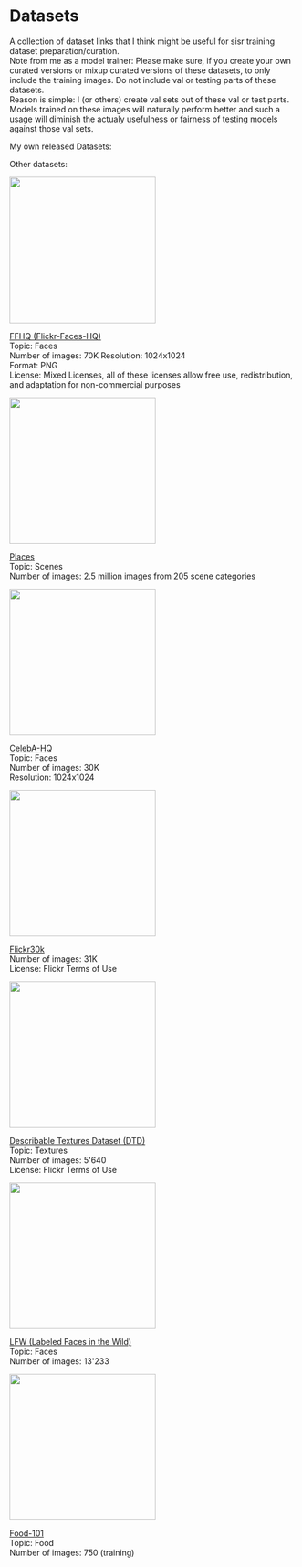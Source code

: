 # Datasets

A collection of dataset links that I think might be useful for sisr training dataset preparation/curation.  
Note from me as a model trainer: Please make sure, if you create your own curated versions or mixup curated versions of these datasets, to only include the training images. Do not include val or testing parts of these datasets.  
Reason is simple: I (or others) create val sets out of these val or test parts. Models trained on these images will naturally perform better and such a usage will diminish the actualy usefulness or fairness of testing models against those val sets.  

My own released Datasets:

Other datasets:
  
<img src="https://github.com/NVlabs/ffhq-dataset/blob/master/ffhq-teaser.png" width="256">   

[FFHQ (Flickr-Faces-HQ)](https://github.com/NVlabs/ffhq-dataset?tab=readme-ov-file)  
Topic: Faces  
Number of images: 70K 
Resolution: 1024x1024  
Format: PNG  
License: Mixed Licenses, all of these licenses allow free use, redistribution, and adaptation for non-commercial purposes  




<img src="https://production-media.paperswithcode.com/datasets/Places-0000003475-4b6da14b.jpg" width="256">   

[Places](http://places.csail.mit.edu/)  
Topic: Scenes  
Number of images: 2.5 million images from 205 scene categories  



 
<img src="https://raw.githubusercontent.com/tkarras/progressive_growing_of_gans/master/representative_image_512x256.png" width="256">   

[CelebA-HQ](https://github.com/tkarras/progressive_growing_of_gans)  
Topic: Faces   
Number of images: 30K  
Resolution: 1024x1024  




<img src="https://production-media.paperswithcode.com/datasets/Screen_Shot_2021-01-28_at_2.11.08_PM.png" width="256">   

[Flickr30k](https://shannon.cs.illinois.edu/DenotationGraph/)  
Number of images: 31K  
License: Flickr Terms of Use  




<img src="https://www.robots.ox.ac.uk/~vgg/data/dtd/thumbs/grid/grid_0135.jpg" width="256">   

[Describable Textures Dataset (DTD)](https://www.robots.ox.ac.uk/~vgg/data/dtd/)  
Topic: Textures   
Number of images: 5'640   
License: Flickr Terms of Use  




<img src="https://production-media.paperswithcode.com/datasets/LFW-0000000022-7647ef6f_M2DdqYg.jpg" width="256">   

[LFW (Labeled Faces in the Wild)](https://www.kaggle.com/datasets/jessicali9530/lfw-dataset)  
Topic: Faces    
Number of images: 13'233     





<img src="https://data.vision.ee.ethz.ch/cvl/datasets_extra/food-101/static/img/food-101.jpg" width="256">   

[Food-101](https://data.vision.ee.ethz.ch/cvl/datasets_extra/food-101/)  
Topic: Food    
Number of images: 750 (training)   





